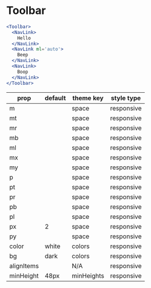 # Toolbar

```.jsx
<Toolbar>
  <NavLink>
    Hello
  </NavLink>
  <NavLink ml='auto'>
    Beep
  </NavLink>
  <NavLink>
    Boop
  </NavLink>
</Toolbar>
```

prop | default | theme key | style type
---|---|---|---
m |  | space | responsive
mt |  | space | responsive
mr |  | space | responsive
mb |  | space | responsive
ml |  | space | responsive
mx |  | space | responsive
my |  | space | responsive
p |  | space | responsive
pt |  | space | responsive
pr |  | space | responsive
pb |  | space | responsive
pl |  | space | responsive
px | 2 | space | responsive
py |  | space | responsive
color | white | colors | responsive
bg | dark | colors | responsive
alignItems |  | N/A | responsive
minHeight | 48px | minHeights | responsive